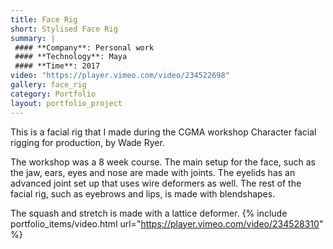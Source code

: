 ```yaml
---
title: Face Rig
short: Stylised Face Rig
summary: |
 #### **Company**: Personal work
 #### **Technology**: Maya
 #### **Time**: 2017
video: "https://player.vimeo.com/video/234522698"
gallery: face_rig
category: Portfolio
layout: portfolio_project
---
```


<div class="project-info" markdown="1">
This is a facial rig that I made during the CGMA workshop Character facial rigging for production, by Wade Ryer.

The workshop was a 8 week course. The main setup for the face, such as the jaw, ears, eyes and nose are made with joints. The eyelids has an advanced joint set up that uses wire deformers as well. The rest of the facial rig, such as eyebrows and lips, is made with blendshapes.

The squash and stretch is made with a lattice deformer.
{% include portfolio_items/video.html url="https://player.vimeo.com/video/234528310" %}

</div>